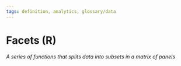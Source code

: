 ```yaml
---
tags: definition, analytics, glossary/data
---
```

#  Facets (R)
*A series of functions that splits data into subsets in a matrix of panels*